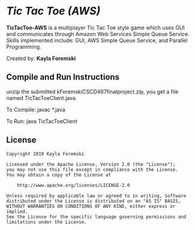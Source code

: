 # *Tic Tac Toe (AWS)*

**TicTacToe-AWS** is a multiplayer Tic Tac Toe style game which uses GUI and communicates through Amazon Web Services Simple Queue Service. Skills implemented include: GUI, AWS Simple Queue Service, and Parallel Programming.

Created by: **Kayla Foremski**

## Compile and Run Instructions

unzip the submitted kForemskiCSCD467finalproject.zip, 
you get a file named TicTacToeClient.java.

To Compile: javac *.java 

To Run: java TicTacToeClient

## License

    Copyright 2019 Kayla Foremski

    Licensed under the Apache License, Version 2.0 (the "License");
    you may not use this file except in compliance with the License.
    You may obtain a copy of the License at

        http://www.apache.org/licenses/LICENSE-2.0

    Unless required by applicable law or agreed to in writing, software
    distributed under the License is distributed on an "AS IS" BASIS,
    WITHOUT WARRANTIES OR CONDITIONS OF ANY KIND, either express or implied.
    See the License for the specific language governing permissions and
    limitations under the License.
